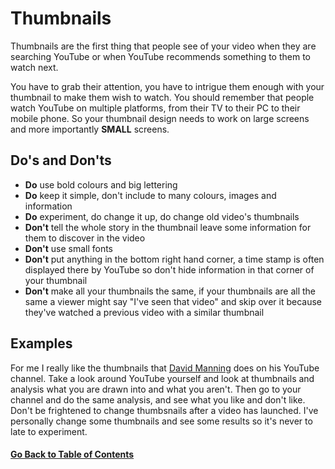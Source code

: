 # Thumbnails

Thumbnails are the first thing that people see of your video when they are searching YouTube or when YouTube recommends something to them to watch next. 

You have to grab their attention, you have to intrigue them enough with your thumbnail to make them wish to watch.  You should remember that people watch YouTube on multiple platforms, from their TV to their PC to their mobile phone.  So your thumbnail design needs to work on large screens and more importantly **SMALL** screens. 

## Do's and Don'ts

- **Do** use bold colours and big lettering
- **Do** keep it simple, don't include to many colours, images and information
- **Do** experiment, do change it up, do change old video's thumbnails
- **Don't** tell the whole story in the thumbnail leave some information for them to discover in the video
- **Don't** use small fonts
- **Don't** put anything in the bottom right hand corner, a time stamp is often displayed there by YouTube so don't hide information in that corner of your thumbnail
- **Don't** make all your thumbnails the same, if your thumbnails are all the same a viewer might say "I've seen that video" and skip over it because they've watched a previous video with a similar thumbnail

## Examples
For me I really like the thumbnails that [David Manning](https://www.youtube.com/channel/UC_sSJZnJdsnjuAKdr95D9HQ) does on his YouTube channel.  Take a look around YouTube yourself and look at thumbnails and analysis what you are drawn into and what you aren't.  Then go to your channel and do the same analysis, and see what you like and don't like.  Don't be frightened to change thumbsnails after a video has launched.  I've personally change some thumbnails and see some results so it's never to late to experiment. 


#### [Go Back to Table of Contents](https://github.com/weeyin83/youtube-video-success/blob/main/README.md)
